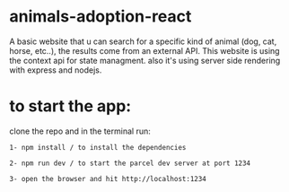 # animals-adoption-react
A basic website that u can search for a specific kind of animal (dog, cat, horse, etc..), the results come from an external API. This website is using the context api for state managment. also it's using server side rendering with express and nodejs.

# to start the app:

  clone the repo and in the terminal run: 
    
    1- npm install / to install the dependencies
    
    2- npm run dev / to start the parcel dev server at port 1234
    
    3- open the browser and hit http://localhost:1234
